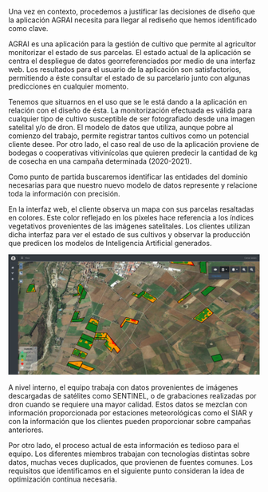 Una vez en contexto, procedemos a justificar las decisiones de diseño que la aplicación AGRAI necesita para llegar al rediseño que hemos identificado como clave.

AGRAI es una aplicación para la gestión de cultivo que permite al agricultor monitorizar el estado de sus parcelas. El estado actual de la aplicación se centra el despliegue de datos georreferenciados por medio de una interfaz web. Los resultados para el usuario de la aplicación son satisfactorios, permitiendo a éste consultar el estado de su parcelario junto con algunas predicciones en cualquier momento. 

Tenemos que situarnos en el uso que se le está dando a la aplicación en relación con el diseño de ésta. La monitorización efectuada es válida para cualquier tipo de cultivo susceptible de ser fotografiado desde una imagen satelital y/o de dron. El modelo de datos que utiliza, aunque pobre al comienzo del trabajo, permite registrar tantos cultivos como un potencial cliente desee. Por otro lado, el caso real de uso de la aplicación proviene de bodegas o cooperativas vitivinícolas que quieren predecir la cantidad de kg de cosecha en una campaña determinada (2020-2021).

Como punto de partida buscaremos identificar las entidades del dominio necesarias para que nuestro nuevo modelo de datos represente y relacione toda la información con precisión.

En la interfaz web, el cliente observa un mapa con sus parcelas resaltadas en colores. Este color reflejado en los píxeles hace referencia a los índices vegetativos provenientes de las imágenes satelitales. Los clientes utilizan dicha interfaz para ver el estado de sus cultivos y observar la producción que predicen los modelos de Inteligencia Artificial generados.

![Captura del visor web en la que se aprecia cómo se monitorizan varias parcelas](figures/visor_GIS.png)

A nivel interno, el equipo trabaja con datos provenientes de imágenes descargadas de satélites como SENTINEL, o de grabaciones realizadas por dron cuando se requiere una mayor calidad. Estos datos se mezclan con información proporcionada por estaciones meteorológicas como el SIAR y con la información que los clientes pueden proporcionar sobre campañas anteriores.

Por otro lado, el proceso actual de esta información es tedioso para el equipo. Los diferentes miembros trabajan con tecnologías distintas sobre datos, muchas veces duplicados, que provienen de fuentes comunes. Los requisitos que identificamos en el siguiente punto consideran la idea de optimización continua necesaria.





